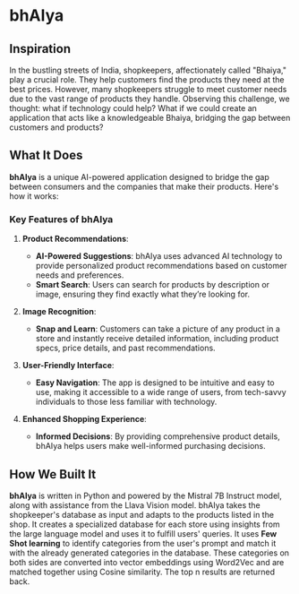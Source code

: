 # bhAIya

## Inspiration

In the bustling streets of India, shopkeepers, affectionately called "Bhaiya," play a crucial role. They help customers find the products they need at the best prices. However, many shopkeepers struggle to meet customer needs due to the vast range of products they handle. Observing this challenge, we thought: what if technology could help? What if we could create an application that acts like a knowledgeable Bhaiya, bridging the gap between customers and products?

## What It Does

**bhAIya** is a unique AI-powered application designed to bridge the gap between consumers and the companies that make their products. Here's how it works:

### Key Features of bhAIya

1. **Product Recommendations**:
   - **AI-Powered Suggestions**: bhAIya uses advanced AI technology to provide personalized product recommendations based on customer needs and preferences.
   - **Smart Search**: Users can search for products by description or image, ensuring they find exactly what they’re looking for.

2. **Image Recognition**:
   - **Snap and Learn**: Customers can take a picture of any product in a store and instantly receive detailed information, including product specs, price details, and past recommendations.

3. **User-Friendly Interface**:
   - **Easy Navigation**: The app is designed to be intuitive and easy to use, making it accessible to a wide range of users, from tech-savvy individuals to those less familiar with technology.

4. **Enhanced Shopping Experience**:
   - **Informed Decisions**: By providing comprehensive product details, bhAIya helps users make well-informed purchasing decisions.

## How We Built It

**bhAIya** is written in Python and powered by the Mistral 7B Instruct model, along with assistance from the Llava Vision model. bhAIya takes the shopkeeper's database as input and adapts to the products listed in the shop. It creates a specialized database for each store using insights from the large language model and uses it to fulfill users' queries. It uses **Few Shot learning** to identify categories from the user's prompt and match it with the already generated categories in the database. These categories on both sides are converted into vector embeddings using Word2Vec and are matched together using Cosine similarity. The top n results are returned back.
 
